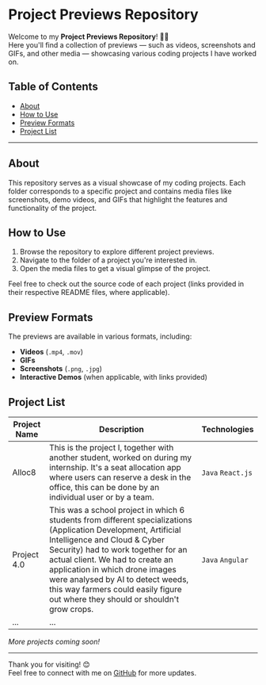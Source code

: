 # Project Previews Repository

Welcome to my **Project Previews Repository**! 🎥✨  
Here you'll find a collection of previews — such as videos, screenshots and GIFs, and other media — showcasing various coding projects I have worked on.

## Table of Contents

- [About](#about)
- [How to Use](#how-to-use)
- [Preview Formats](#preview-formats)
- [Project List](#project-list)

---

## About

This repository serves as a visual showcase of my coding projects. Each folder corresponds to a specific project and contains media files like screenshots, demo videos, and GIFs that highlight the features and functionality of the project.

## How to Use

1. Browse the repository to explore different project previews.
2. Navigate to the folder of a project you're interested in.
3. Open the media files to get a visual glimpse of the project.

Feel free to check out the source code of each project (links provided in their respective README files, where applicable).

## Preview Formats

The previews are available in various formats, including:
- **Videos** (`.mp4`, `.mov`)
- **GIFs**
- **Screenshots** (`.png`, `.jpg`)
- **Interactive Demos** (when applicable, with links provided)

## Project List

| Project Name   | Description                        | Technologies |
|----------------|------------------------------------|--------------|
| Alloc8 | This is the project I, together with another student, worked on during my internship. It's a seat allocation app where users can reserve a desk in the office, this can be done by an individual user or by a team. | `Java` `React.js` |
| Project 4.0 | This was a school project in which 6 students from different specializations (Application Development, Artificial Intelligence and Cloud & Cyber Security) had to work together for an actual client. We had to create an application in which drone images were analysed by AI to detect weeds, this way farmers could easily figure out where they should or shouldn't grow crops. | `Java` `Angular` |
| ...            | ...                                |

*More projects coming soon!*

---

Thank you for visiting! 😊  
Feel free to connect with me on [GitHub](https://github.com/SiebeM03) for more updates.
